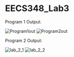 # EECS348_Lab3

Program 1 Output:

![Program1out](https://user-images.githubusercontent.com/123773539/219532968-fff10d44-66f6-40c2-9164-b58317106392.png)
![Program2out](https://user-images.githubusercontent.com/123773539/219532978-1f61b586-3315-4caf-b15d-c98424e988f2.png)



Program 2 Output:


![lab_2_1](https://user-images.githubusercontent.com/123773539/218275927-4b9fdd5c-8f77-4ff5-8813-d794ceef5cbb.png)
![lab_2_2](https://user-images.githubusercontent.com/123773539/218275929-8eefd8ab-7d8d-45e9-847d-172019a2b281.png)
